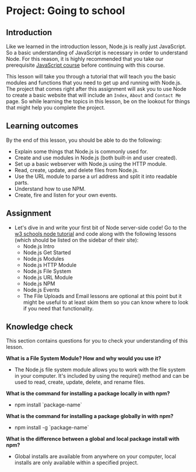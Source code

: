 # Project: Going to school

## Introduction

Like we learned in the introduction lesson, Node.js is really just JavaScript. So a basic understanding of JavaScript is necessary in order to understand Node. For this reason, it is highly recommended that you take our prerequisite [JavaScript course](https://www.learnhowtocodebook.com/deep-dives/javascript) before continuing with this course.

This lesson will take you through a tutorial that will teach you the basic modules and functions that you need to get up and running with Node.js. The project that comes right after this assignment will ask you to use Node to create a basic website that will include an `Index`, `About` and `Contact Me` page. So while learning the topics in this lesson, be on the lookout for things that might help you complete the project.

## Learning outcomes

By the end of this lesson, you should be able to do the following:

- Explain some things that Node.js is commonly used for.
- Create and use modules in Node.js \(both built-in and user created\).
- Set up a basic webserver with Node.js using the HTTP module.
- Read, create, update, and delete files from Node.js.
- Use the URL module to parse a url address and split it into readable parts.
- Understand how to use NPM.
- Create, fire and listen for your own events.

## Assignment

- Let's dive in and write your first bit of Node server-side code! Go to the [w3 schools node tutorial](https://www.w3schools.com/nodejs/default.asp) and code along with the following lessons \(which should be listed on the sidebar of their site\):
  - Node.js Intro
  - Node.js Get Started
  - Node.js Modules
  - Node.js HTTP Module
  - Node.js File System
  - Node.js URL Module
  - Node.js NPM
  - Node.js Events
  - The File Uploads and Email lessons are optional at this point but it might be useful to at least skim them so you can know where to look if you need that functionality.

## Knowledge check

This section contains questions for you to check your understanding of this lesson.

**What is a File System Module? How and why would you use it?**

- The Node.js file system module allows you to work with the file system in your computer. It's included by using the require\(\) method and can be used to read, create, update, delete, and rename files.

**What is the command for installing a package locally in with npm?**

- npm install \`package-name\`

**What is the command for installing a package globally in with npm?**

- npm install -g \`package-name\`

**What is the difference between a global and local package install with npm?**

- Global installs are available from anywhere on your computer, local installs are only available within a specified project.
